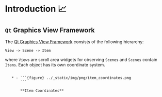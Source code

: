 # Introduction 📈

## `Qt` Graphics View Framework

The [Qt Graphics View Framework] consists of the following hierarchy:

    View -> Scene -> Item

where `Views` are scroll area widgets for observing `Scenes` and `Scenes` contain `Items`. Each object has its own coordinate system.

```{list-table}

   * - ```{figure} ../_static/img/png/item_coordinates.png
       ```

       **Item Coordinates**
```

[qt graphics view framework]: https://doc.qt.io/qt-6/graphicsview.html
